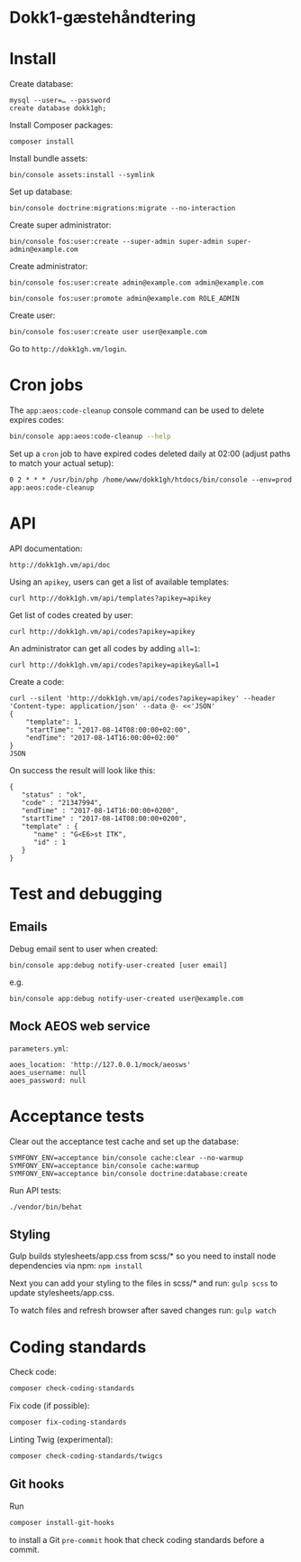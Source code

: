 Dokk1-gæstehåndtering
=====================

# Install

Create database:

```
mysql --user=… --password
create database dokk1gh;
```

Install Composer packages:

```
composer install
```

Install bundle assets:

```
bin/console assets:install --symlink
```

Set up database:

```
bin/console doctrine:migrations:migrate --no-interaction
```

Create super administrator:

```
bin/console fos:user:create --super-admin super-admin super-admin@example.com
```

Create administrator:

```
bin/console fos:user:create admin@example.com admin@example.com
```

```
bin/console fos:user:promote admin@example.com ROLE_ADMIN
```

Create user:

```
bin/console fos:user:create user user@example.com
```

Go to `http://dokk1gh.vm/login`.

# Cron jobs

The `app:aeos:code-cleanup` console command can be used to delete expires codes:

```sh
bin/console app:aeos:code-cleanup --help
```

Set up a `cron` job to have expired codes deleted daily at 02:00
(adjust paths to match your actual setup):

```
0 2 * * * /usr/bin/php /home/www/dokk1gh/htdocs/bin/console --env=prod app:aeos:code-cleanup
```


# API

API documentation:

```
http://dokk1gh.vm/api/doc
```

Using an `apikey`, users can get a list of available templates:

```
curl http://dokk1gh.vm/api/templates?apikey=apikey
```

Get list of codes created by user:

```
curl http://dokk1gh.vm/api/codes?apikey=apikey
```

An administrator can get all codes by adding `all=1`:

```
curl http://dokk1gh.vm/api/codes?apikey=apikey&all=1
```

Create a code:

```
curl --silent 'http://dokk1gh.vm/api/codes?apikey=apikey' --header 'Content-type: application/json' --data @- <<'JSON'
{
	"template": 1,
	"startTime": "2017-08-14T08:00:00+02:00",
	"endTime": "2017-08-14T16:00:00+02:00"
}
JSON
```

On success the result will look like this:

```
{
   "status" : "ok",
   "code" : "21347994",
   "endTime" : "2017-08-14T16:00:00+0200",
   "startTime" : "2017-08-14T08:00:00+0200",
   "template" : {
      "name" : "G<E6>st ITK",
      "id" : 1
   }
}
```

# Test and debugging

## Emails

Debug email sent to user when created:

```
bin/console app:debug notify-user-created [user email]
```

e.g.

```
bin/console app:debug notify-user-created user@example.com
```

## Mock AEOS web service

`parameters.yml`:

```
aoes_location: 'http://127.0.0.1/mock/aeosws'
aoes_username: null
aoes_password: null
```

# Acceptance tests

Clear out the acceptance test cache and set up the database:

```
SYMFONY_ENV=acceptance bin/console cache:clear --no-warmup
SYMFONY_ENV=acceptance bin/console cache:warmup
SYMFONY_ENV=acceptance bin/console doctrine:database:create
```

Run API tests:

```
./vendor/bin/behat
```


## Styling

Gulp builds stylesheets/app.css from scss/* so you need to install node dependencies via npm:
`npm install`

Next you can add your styling to the files in scss/* and run:
`gulp scss` to update stylesheets/app.css.

To watch files and refresh browser after saved changes run:
`gulp watch`


# Coding standards

Check code:

```sh
composer check-coding-standards
```

Fix code (if possible):

```sh
composer fix-coding-standards
```

Linting Twig (experimental):

```sh
composer check-coding-standards/twigcs
```

## Git hooks

Run

```sh
composer install-git-hooks
```

to install a Git `pre-commit` hook that check coding standards before a commit.
